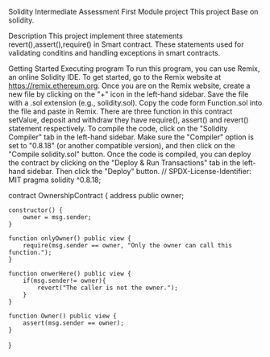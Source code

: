 Solidity Intermediate Assessment First Module project
This project Base on solidity.

Description
This project implement three statements revert(),assert(),require() in Smart contract.
These statements used for validating conditins and handling exceptions in smart contracts.

Getting Started
Executing program
To run this program, you can use Remix, an online Solidity IDE. To get started, go to the Remix website at https://remix.ethereum.org.
Once you are on the Remix website, create a new file by clicking on the "+" icon in the left-hand sidebar.
Save the file with a .sol extension (e.g., solidity.sol). Copy the code form Function.sol into the file and paste in Remix.
There are three function in this contract setValue, deposit and withdraw they have require(), assert() and revert() statement respectively.
To compile the code, click on the "Solidity Compiler" tab in the left-hand sidebar. Make sure the "Compiler" option is set to "0.8.18" (or another compatible version), and then click on the "Compile solidity.sol" button.
Once the code is compiled, you can deploy the contract by clicking on the "Deploy & Run Transactions" tab in the left-hand sidebar.
Then click the "Deploy" button.
// SPDX-License-Identifier: MIT
pragma solidity ^0.8.18;

contract OwnershipContract {
    address public owner;

    constructor() {
        owner = msg.sender;
    }

    function onlyOwner() public view {
        require(msg.sender == owner, "Only the owner can call this function.");
    }

    function onwerHere() public view {
        if(msg.sender!= owner){
            revert("The caller is not the owner.");
        }
    }

    function Owner() public view {
        assert(msg.sender == owner);
    }
}
